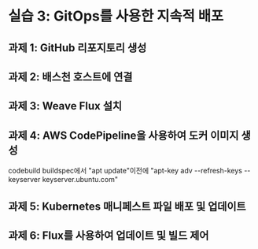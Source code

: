 # 실습 3: GitOps를 사용한 지속적 배포

## 과제 1: GitHub 리포지토리 생성

## 과제 2: 배스천 호스트에 연결

## 과제 3: Weave Flux 설치

## 과제 4: AWS CodePipeline을 사용하여 도커 이미지 생성

codebuild buildspec에서 "apt update"이전에 "apt-key adv --refresh-keys --keyserver keyserver.ubuntu.com" 

## 과제 5: Kubernetes 매니페스트 파일 배포 및 업데이트

## 과제 6: Flux를 사용하여 업데이트 및 빌드 제어
